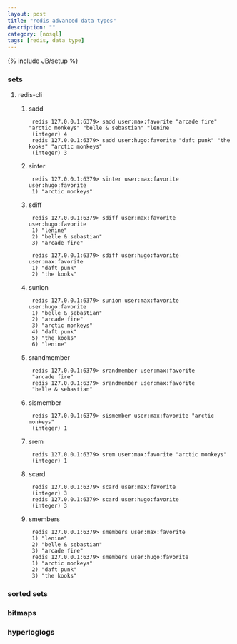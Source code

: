 ```yaml
---
layout: post
title: "redis advanced data types"
description: ""
category: [nosql]
tags: [redis, data type]
---
```

{% include JB/setup %}


### sets

1. redis-cli

    1. sadd

            redis 127.0.0.1:6379> sadd user:max:favorite "arcade fire" "arctic monkeys" "belle & sebastian" "lenine
            (integer) 4
            redis 127.0.0.1:6379> sadd user:hugo:favorite "daft punk" "the kooks" "arctic monkeys"
            (integer) 3

    1. sinter

            redis 127.0.0.1:6379> sinter user:max:favorite user:hugo:favorite
            1) "arctic monkeys"

    1. sdiff

            redis 127.0.0.1:6379> sdiff user:max:favorite user:hugo:favorite
            1) "lenine"
            2) "belle & sebastian"
            3) "arcade fire"

            redis 127.0.0.1:6379> sdiff user:hugo:favorite user:max:favorite
            1) "daft punk"
            2) "the kooks"

    1. sunion

            redis 127.0.0.1:6379> sunion user:max:favorite user:hugo:favorite
            1) "belle & sebastian"
            2) "arcade fire"
            3) "arctic monkeys"
            4) "daft punk"
            5) "the kooks"
            6) "lenine"

    1. srandmember

            redis 127.0.0.1:6379> srandmember user:max:favorite
            "arcade fire"
            redis 127.0.0.1:6379> srandmember user:max:favorite
            "belle & sebastian"

    1. sismember

            redis 127.0.0.1:6379> sismember user:max:favorite "arctic monkeys"
            (integer) 1

    1. srem

            redis 127.0.0.1:6379> srem user:max:favorite "arctic monkeys"
            (integer) 1

    1. scard

            redis 127.0.0.1:6379> scard user:max:favorite
            (integer) 3
            redis 127.0.0.1:6379> scard user:hugo:favorite
            (integer) 3

    1. smembers
    
            redis 127.0.0.1:6379> smembers user:max:favorite
            1) "lenine"
            2) "belle & sebastian"
            3) "arcade fire"
            redis 127.0.0.1:6379> smembers user:hugo:favorite
            1) "arctic monkeys"
            2) "daft punk"
            3) "the kooks"

### sorted sets

### bitmaps

### hyperloglogs